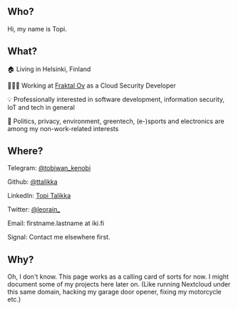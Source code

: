 ## Who?

Hi, my name is Topi.


## What?

🏠 Living in Helsinki, Finland

👨🏻‍💻 Working at [Fraktal Oy](www.fraktal.fi) as a Cloud Security Developer

💡 Professionally interested in software development, information security, IoT and tech in general

🌱 Politics, privacy, environment, greentech, (e-)sports and electronics are among my non-work-related interests



## Where?

Telegram: [@tobiwan_kenobi](https://t.me/tobiwan_kenobi)

Github: [@ttalikka](https://github.com/ttalikka)

LinkedIn: [Topi Talikka](https://www.linkedin.com/in/ttalikka/)

Twitter: [@leorain_](https://twitter.com/leorain_)

Email: firstname.lastname at iki.fi

Signal: Contact me elsewhere first.


## Why?

Oh, I don't know. This page works as a calling card of sorts for now. I might document some of my projects here later on. (Like running Nextcloud under this same domain, hacking my garage door opener, fixing my motorcycle etc.) 
